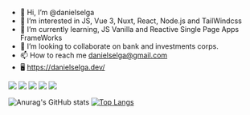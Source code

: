 - 👋 Hi, I’m @danielselga
- 👀 I’m interested in JS, Vue 3, Nuxt, React, Node.js and TailWindcss
- 🌱 I’m currently learning, JS Vanilla and Reactive Single Page Apps FrameWorks
- 💞️ I’m looking to collaborate on bank and investments corps.
- 📫 How to reach me danielselga@gmail.com
- 🖥️ https://danielselga.dev/

<p align="left">
  <a href="danielselga@gmail.com" alt="Gmail">
  <img src="https://img.shields.io/badge/-Gmail-FF0000?style=flat-square&labelColor=FF0000&logo=gmail&logoColor=white&link=LINK-DO-SEU-EMAIL" /></a>

  <a href="https://www.linkedin.com/in/danielselga/?locale=en_US" alt="Linkedin">
  <img src="https://img.shields.io/badge/-Linkedin-0e76a8?style=flat-square&logo=Linkedin&logoColor=white&link=LINK-DO-SEU-LINKEDIN" /></a>

  <a href="#" alt="WhatsApp">
  <img src="https://img.shields.io/badge/-WhatsApp-25d366?style=flat-square&labelColor=25d366&logo=whatsapp&logoColor=white&link=API-DO-SEU-WHATSAPP"/></a>

  <a href="#" alt="Facebook">
  <img src="https://img.shields.io/badge/-Facebook-3b5998?style=flat-square&labelColor=3b5998&logo=facebook&logoColor=white&link=LINK-DO-SEU-FACEBOOK"/></a>

  <a href="#" alt="Instagram">
  <img src="https://img.shields.io/badge/-Instagram-DF0174?style=flat-square&labelColor=DF0174&logo=instagram&logoColor=white&link=LINK-DO-SEU-INSTAGRAM"/></a>
</p>  

![Anurag's GitHub stats](https://github-readme-stats.vercel.app/api?username=anuraghazra&show_icons=true&theme=synthwave) 
[![Top Langs](https://github-readme-stats.vercel.app/api/top-langs/?username=anuraghazra&layout=compact&theme=synthwave)](https://github.com/anuraghazra/github-readme-stats)




